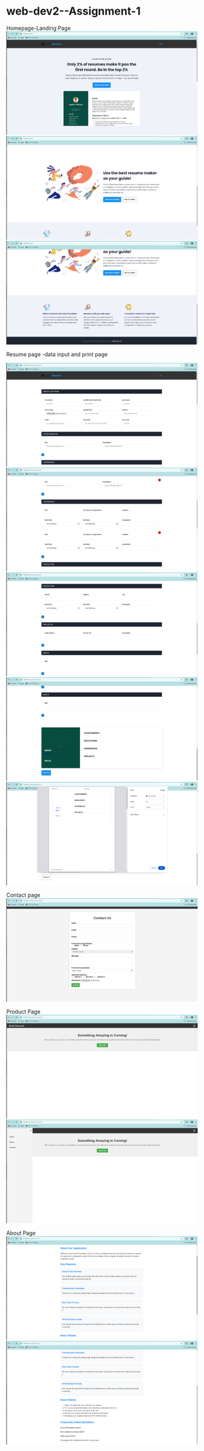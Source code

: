 # web-dev2--Assignment-1
Homepage-Landing Page 
![alt text](image-5.png)
![alt text](image-6.png)
![alt text](image-7.png)


Resume page -data input and print page 

![alt text](image.png)
![alt text](image-1.png)
![alt text](image-2.png)
![alt text](image-3.png)
![alt text](image-4.png)


Contact page
![alt text](image-10.png)
 

Product Page
![alt text](image-8.png)
![alt text](image-9.png)

About Page
![alt text](image-11.png)
![alt text](image-12.png)
 